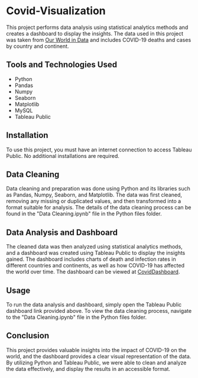 # Covid-Visualization
This project performs data analysis using statistical analytics methods and creates a dashboard to display the insights. The data used in this project was taken from [Our World in Data](https://ourworldindata.org/covid-deaths) and includes COVID-19 deaths and cases by country and continent.

## Tools and Technologies Used
- Python
- Pandas
- Numpy
- Seaborn
- Matplotlib
- MySQL
- Tableau Public

## Installation
To use this project, you must have an internet connection to access Tableau Public. No additional installations are required.

## Data Cleaning
Data cleaning and preparation was done using Python and its libraries such as Pandas, Numpy, Seaborn, and Matplotlib. The data was first cleaned, removing any missing or duplicated values, and then transformed into a format suitable for analysis. The details of the data cleaning process can be found in the "Data Cleaning.ipynb" file in the Python files folder.

## Data Analysis and Dashboard
The cleaned data was then analyzed using statistical analytics methods, and a dashboard was created using Tableau Public to display the insights gained. The dashboard includes charts of death and infection rates in different countries and continents, as well as how COVID-19 has affected the world over time. The dashboard can be viewed at [CovidDashboard](https://public.tableau.com/views/CovidDashboard_16786412891340/Dashboard5).

## Usage
To run the data analysis and dashboard, simply open the Tableau Public dashboard link provided above. To view the data cleaning process, navigate to the "Data Cleaning.ipynb" file in the Python files folder.

## Conclusion
This project provides valuable insights into the impact of COVID-19 on the world, and the dashboard provides a clear visual representation of the data. By utilizing Python and Tableau Public, we were able to clean and analyze the data effectively, and display the results in an accessible format.
